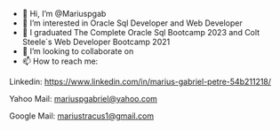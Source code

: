 - 👋 Hi, I’m @Mariuspgab
- 👀 I’m interested in Oracle Sql Developer and Web Developer
- 🌱 I graduated The Complete Oracle Sql Bootcamp 2023 and Colt Steele`s Web Developer Bootcamp 2021
- 💞️ I’m looking to collaborate on 
- 📫 How to reach me:

Linkedin:
https://www.linkedin.com/in/marius-gabriel-petre-54b211218/

Yahoo Mail:
mariuspgabriel@yahoo.com 

Google Mail:
mariustracus1@gmail.com

<!---
Mariuspgab/Mariuspgab is a ✨ special ✨ repository because its `README.md` (this file) appears on your GitHub profile.
You can click the Preview link to take a look at your changes.
--->
